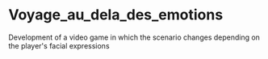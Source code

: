 # Voyage_au_dela_des_emotions
Development of a video game in which the scenario changes depending on the player's facial expressions
